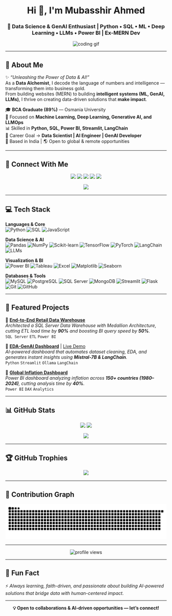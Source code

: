 <!-- Profile Header -->
<h1 align="center">Hi 👋, I'm Mubasshir Ahmed</h1>
<h3 align="center">🚀 Data Science & GenAI Enthusiast | Python • SQL • ML • Deep Learning • LLMs • Power BI | Ex-MERN Dev</h3>

<p align="center">
  <img src="https://media.giphy.com/media/qgQUggAC3Pfv687qPC/giphy.gif" width="400" alt="coding gif">
</p>

---

## 🌟 About Me  

✨ *“Unleashing the Power of Data & AI!”*  
As a **Data Alchemist**, I decode the language of numbers and intelligence — transforming them into business gold.  
From building websites (MERN) to building **intelligent systems (ML, GenAI, LLMs)**, I thrive on creating data-driven solutions that **make impact**.  

🎓 **BCA Graduate (89%)** — Osmania University  
🧠 Focused on **Machine Learning, Deep Learning, Generative AI, and LLMOps**  
📊 Skilled in **Python, SQL, Power BI, Streamlit, LangChain**  
🎯 Career Goal → **Data Scientist | AI Engineer | GenAI Developer**  
📍 Based in India | 🌎 Open to global & remote opportunities  

---

## 🤝 Connect With Me  

<p align="center">
  <a href="https://www.linkedin.com/in/mubasshir3712/"><img src="https://img.shields.io/badge/LinkedIn-0A66C2?style=for-the-badge&logo=linkedin&logoColor=white" /></a>
  <a href="mailto:mubasshir3712@gmail.com"><img src="https://img.shields.io/badge/Email-D14836?style=for-the-badge&logo=gmail&logoColor=white" /></a>
  <a href="https://mubasshirsportfolio.vercel.app/"><img src="https://img.shields.io/badge/Portfolio-000000?style=for-the-badge&logo=vercel&logoColor=white" /></a>
  <a href="https://www.kaggle.com/"><img src="https://img.shields.io/badge/Kaggle-20BEFF?style=for-the-badge&logo=kaggle&logoColor=white" /></a>
  <a href="https://leetcode.com/"><img src="https://img.shields.io/badge/LeetCode-FFA116?style=for-the-badge&logo=leetcode&logoColor=white" /></a>
</p>

<p align="center">
  <a href="https://github.com/mubasshirahmed-3712/blob/main/Mubasshir_Ahmed_resume.pdf">
    <img src="https://img.shields.io/badge/Resume-Download-success?style=for-the-badge&logo=adobeacrobatreader"/>
  </a>
</p>

---

## 💻 Tech Stack  

**Languages & Core**  
![Python](https://img.shields.io/badge/Python-3670A0?style=for-the-badge&logo=python&logoColor=ffdd54)
![SQL](https://img.shields.io/badge/SQL-025E8C?style=for-the-badge&logo=postgresql&logoColor=white)
![JavaScript](https://img.shields.io/badge/JavaScript-F7DF1E?style=for-the-badge&logo=javascript&logoColor=black)

**Data Science & AI**  
![Pandas](https://img.shields.io/badge/Pandas-2C2D72?style=for-the-badge&logo=pandas&logoColor=white)
![NumPy](https://img.shields.io/badge/Numpy-013243?style=for-the-badge&logo=numpy&logoColor=white)
![Scikit-learn](https://img.shields.io/badge/Scikit--Learn-F7931E?style=for-the-badge&logo=scikit-learn&logoColor=white)
![TensorFlow](https://img.shields.io/badge/TensorFlow-FF6F00?style=for-the-badge&logo=tensorflow&logoColor=white)
![PyTorch](https://img.shields.io/badge/PyTorch-EE4C2C?style=for-the-badge&logo=pytorch&logoColor=white)
![LangChain](https://img.shields.io/badge/LangChain-000000?style=for-the-badge&logo=chainlink&logoColor=white)
![LLMs](https://img.shields.io/badge/LLMs-FF4088?style=for-the-badge&logo=openai&logoColor=white)

**Visualization & BI**  
![Power BI](https://img.shields.io/badge/PowerBI-F2C811?style=for-the-badge&logo=powerbi&logoColor=black)
![Tableau](https://img.shields.io/badge/Tableau-E97627?style=for-the-badge&logo=tableau&logoColor=white)
![Excel](https://img.shields.io/badge/Excel-217346?style=for-the-badge&logo=microsoftexcel&logoColor=white)
![Matplotlib](https://img.shields.io/badge/Matplotlib-ffffff?style=for-the-badge&logo=plotly&logoColor=black)
![Seaborn](https://img.shields.io/badge/Seaborn-2E86C1?style=for-the-badge&logo=python&logoColor=white)

**Databases & Tools**  
![MySQL](https://img.shields.io/badge/MySQL-005C84?style=for-the-badge&logo=mysql&logoColor=white)
![PostgreSQL](https://img.shields.io/badge/PostgreSQL-316192?style=for-the-badge&logo=postgresql&logoColor=white)
![SQL Server](https://img.shields.io/badge/SQL%20Server-CC2927?style=for-the-badge&logo=microsoftsqlserver&logoColor=white)
![MongoDB](https://img.shields.io/badge/MongoDB-4EA94B?style=for-the-badge&logo=mongodb&logoColor=white)
![Streamlit](https://img.shields.io/badge/Streamlit-FF4B4B?style=for-the-badge&logo=streamlit&logoColor=white)
![Flask](https://img.shields.io/badge/Flask-000000?style=for-the-badge&logo=flask&logoColor=white)
![Git](https://img.shields.io/badge/Git-F05032?style=for-the-badge&logo=git&logoColor=white)
![GitHub](https://img.shields.io/badge/GitHub-181717?style=for-the-badge&logo=github&logoColor=white)

---

## 🚀 Featured Projects  

🔹 [**End-to-End Retail Data Warehouse**](https://github.com/mubasshirahmed-3712/SQL-DataWarehouse-ETL-Analytics)  
*Architected a SQL Server Data Warehouse with Medallion Architecture, cutting ETL load time by **90%** and boosting BI query speed by **50%**.*  
`SQL Server` `ETL` `Power BI`  

🔹 [**EDA-GenAI Dashboard**](https://github.com/mubasshirahmed-3712/EDA-GenAI-Dashboard) | [Live Demo](https://eda-genai-dashboard.streamlit.app/)  
*AI-powered dashboard that automates dataset cleaning, EDA, and generates instant insights using **Mistral-7B & LangChain**.*  
`Python` `Streamlit` `Ollama` `LangChain`  

🔹 [**Global Inflation Dashboard**](https://github.com/mubasshirahmed-3712/Global-Inflation-Dashboard)  
*Power BI dashboard analyzing inflation across **150+ countries (1980–2024)**, cutting analysis time by **40%**.*  
`Power BI` `DAX` `Analytics`

---

## 📊 GitHub Stats  

<p align="center">
  <img src="https://github-readme-streak-stats.herokuapp.com?user=mubasshirahmed-3712&theme=tokyonight&hide_border=true" height="150"/>
  <img src="https://github-readme-stats.vercel.app/api?username=mubasshirahmed-3712&show_icons=true&theme=tokyonight&hide_border=true" height="150"/>
</p>

<p align="center">
  <img src="https://github-readme-stats.vercel.app/api/top-langs?username=mubasshirahmed-3712&layout=compact&theme=tokyonight&hide_border=true" height="150"/>
</p>

---

## 🏆 GitHub Trophies  

<p align="center">
  <img src="https://github-profile-trophy.vercel.app/?username=mubasshirahmed-3712&theme=tokyonight&no-frame=true&row=1&column=6" />
</p>

---

## 🐍 Contribution Graph  

<p align="center">
  <img src="https://raw.githubusercontent.com/mubasshirahmed-3712/mubasshirahmed-3712/output/snake.svg" alt="snake animation"/>
</p>


---

<p align="center">
  <img src="https://komarev.com/ghpvc/?username=mubasshirahmed-3712&label=Profile%20Views&color=0e75b6&style=flat" alt="profile views"/>
</p>

---

## 🌱 Fun Fact  
⚡ *Always learning, faith-driven, and passionate about building AI-powered solutions that bridge data with human-centered impact.*  

---

<p align="center">
  <b>💡 Open to collaborations & AI-driven opportunities — let’s connect!</b>
</p>
